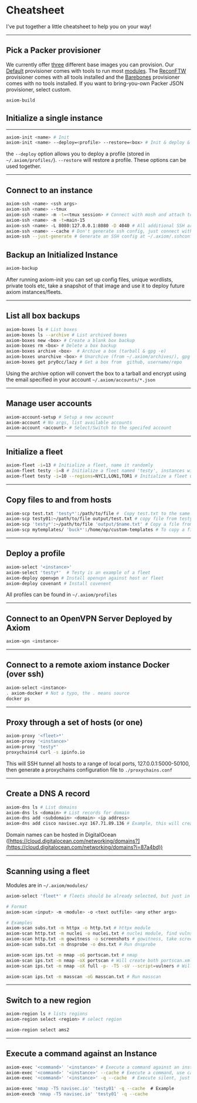 # Cheatsheet

I've put together a little cheatsheet to help you on your way!

---

## Pick a Packer provisioner
We currently offer [three](https://github.com/pry0cc/axiom/tree/master/images/provisioners) different base images you can provision. Our [Default](https://github.com/pry0cc/axiom/blob/master/images/provisioners/full.json) provisioner comes with tools to run most [modules](https://github.com/pry0cc/axiom/tree/master/modules). The [ReconFTW](https://github.com/pry0cc/axiom/blob/master/images/provisioners/reconftw.json) provisioner comes with all tools installed and the [Barebones](https://github.com/pry0cc/axiom/blob/master/images/provisioners/barebones.json) provisioner comes with no tools installed. If you want to bring-you-own Packer JSON provisioner, select custom.
```
axiom-build
```
## Initialize a single instance

---

```bash
axiom-init <name> # Init
axiom-init <name> --deploy=<profile> --restore=<box> # Init & deploy & restore
```

the `--deploy` option allows you to deploy a profile (stored in `~/.axiom/profiles/`). `--restore` will restore a profile. These options can be used together.

---

## Connect to an instance

```bash
axiom-ssh <name> <ssh args>
axiom-ssh <name> --tmux
axiom-ssh <name> -m -t=<tmux session> # Connect with mosh and attach to tmux session
axiom-ssh <name> -m -t=main-15
axiom-ssh <name> -L 8080:127.0.0.1:8080 -D 4040 # All additional SSH args are passed to SSH
axiom-ssh <name> --cache # Don't generate ssh config, just connect with cache
axiom-ssh --just-generate # Generate an SSH config at ~/.axiom/.sshconfig
```

## Backup an Initialized Instance

```bash
axiom-backup 
```

After running axiom-init you can set up config files, unique wordlists, private tools etc, take a snapshot of that image and use it to deploy future axiom instances/fleets. 

---

## List all box backups

```bash
axiom-boxes ls # List boxes
axiom-boxes ls --archive # List archived boxes
axiom-boxes new <box> # Create a blank box backup
axiom-boxes rm <box> # Delete a box backup 
axiom-boxes archive <box>  # Archive a box (tarball & gpg -e)
axiom-boxes unarchive <box> # Unarchive (from ~/.axiom/archives/), gpg decrypts
axiom-boxes get pry0cc/lazy # Get a box from  github, username/repo
```

Using the archive option will convert the box to a tarball and encrypt using the email specified in your account `~/.axiom/accounts/*.json`

---

## Manage user accounts

```bash
axiom-account-setup # Setup a new account
axiom-account # No args, list available accounts
axiom-account <account> # Select/Switch to the specifed account
```

---

## Initialize a fleet

```bash
axiom-fleet -i=13 # Initialize a fleet, name it randomly
axiom-fleet testy -i=8 # Initialize a fleet named 'testy', instances will be named, testy01, test02 etc
axiom-fleet testy -i=10 --regions=NYC1,LON1,TOR1 # Initialize a fleet using round-robin region distribution  
```

---

## Copy files to and from hosts

```bash
axiom-scp test.txt 'testy*':/path/to/file #  Copy test.txt to the same path on each fleet
axiom-scp testy01:~/path/to/file output/test.txt # copy file from testy01:~/path/to/file to output/test.txt
axiom-scp 'testy*':~/path/to/file 'output/$name.txt' # Copy a file from every instance in the testy fleet to a local folder. You must specify an output directory, $name is a required literal string and gets interpolated from the instance name. 
axiom-scp mytemplates/ 'buck*':/home/op/custom-templates # To copy a file or folder from the local file system to every instance, for example a folder of nuclei templates, simply specify the local path you wish to copy, the fleet prefix+asterisk wrapped in quotes followed by a colon and full path on the remote instance

```

---

## Deploy a profile

```bash
axiom-select '<instance>'
axiom-select 'testy*'  # Testy is an example of a fleet
axiom-deploy openvpn # Install openvpn against host or fleet
axiom-deploy covenant # Install covenent
```

All profiles can be found in `~/.axiom/profiles`

---

## Connect to an OpenVPN Server Deployed by Axiom

```bash
axiom-vpn <instance>
```

---

## Connect to a remote axiom instance Docker (over ssh)

```bash
axiom-select <instance>
. axiom-docker # Not a typo, the . means source
docker ps
```

---

## Proxy through a set of hosts (or one)

```bash
axiom-proxy '<fleet>*'
axiom-proxy '<instance>'
axiom-proxy 'testy*'
proxychains4 curl -s ipinfo.io
```

This will SSH tunnel all hosts to a range of  local ports, 127.0.0.1:5000-50100, then generate a proxychains configuration file to `./proxychains.conf`

---

## Create a DNS A record

```bash
axiom-dns ls # List domains
axiom-dns ls <domain> # List records for domain
axiom-dns add <subdomain> <domain> <ip address>
axiom-dns add cisco navisec.xyz 167.71.89.136 # Example, this will create a record cisco.navisec.xyz pointing to 167.71.89.136 
```

Domain names can be hosted in DigitalOcean ([https://cloud.digitalocean.com/networking/domains?](https://cloud.digitalocean.com/networking/domains?i=87a4bd))

---

## Scanning using a fleet

Modules are in `~/.axiom/modules/`

```bash
axiom-select 'fleet*' # fleets should be already selected, but just in case, select can be a good idea

# Format
axiom-scan <input> -m <module> -o <text outfile> <any other args>

# Examples
axiom-scan subs.txt -m httpx -o http.txt # httpx module
axiom-scan http.txt -m nuclei -o nuclei.txt # nuclei module, find vulns
axiom-scan http.txt -m gowitness -o screenshots # gowitness, take screenshots
axiom-scan subs.txt -m dnsprobe -o dns.txt # Run dnsprobe

axiom-scan ips.txt -m nmap -oG portscan.txt # nmap
axiom-scan ips.txt -m nmap -oX portscan # Will create both portscan.xml & portscan.html
axiom-scan ips.txt -m nmap -oX full -p- -T5 -sV --script=vulners # Will create full.xml, will pass all args to nmap command

axiom-scan ips.txt -m masscan -oG masscan.txt # Run masscan
```

---

## Switch to a new region

```bash
axiom-region ls # lists regions
axiom-region select <region> # select region

axiom-region select ams2
```

---

## Execute a command against an Instance

```bash
axiom-exec '<command>' '<instance>' # Execute a command against an instance
axiom-exec '<command>' '<instance>' --cache # Execute a command, use cached connection
axiom-exec '<command>' '<instance>' -q --cache  # Execute silent, just show command output

axiom-exec 'nmap -T5 navisec.io' 'testy01' -q --cache  # Example
axiom-execb 'nmap -T5 navisec.io' 'testy01' -q --cache
```
